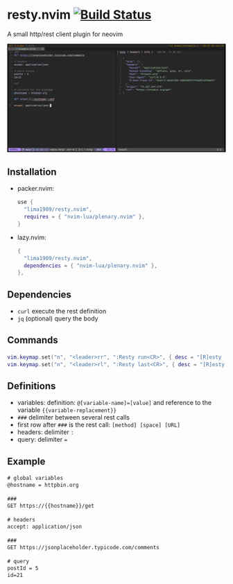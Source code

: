 # resty.nvim [![Build Status]][Build Action]

[Build Status]: https://github.com/lima1909/resty.nvim/actions/workflows/ci.yaml/badge.svg
[Build Action]: https://github.com/lima1909/resty.nvim/actions


A small http/rest client plugin for neovim

<div align="center">

![image](https://github.com/lima1909/resty.nvim/blob/main/pic/resty.png)

</div>

## Installation

- packer.nvim:

  ```lua
  use {
    "lima1909/resty.nvim",
    requires = { "nvim-lua/plenary.nvim" },
  }
  ```

- lazy.nvim:

  ```lua
  {
    "lima1909/resty.nvim",
    dependencies = { "nvim-lua/plenary.nvim" },
  },
  ```

## Dependencies

- `curl` execute the rest definition
- `jq` (optional) query the body

## Commands

```lua
vim.keymap.set("n", "<leader>rr", ":Resty run<CR>", { desc = "[R]esty [R]un" })
vim.keymap.set("n", "<leader>rl", ":Resty last<CR>", { desc = "[R]esty run [L]ast" })
```

## Definitions

- variables: definition: `@[variable-name]=[value]` and reference to the variable `{{variable-replacement}}`
- `###` delimiter between several rest calls
- first row after `###` is the rest call: `[method] [space] [URL]`
- headers: delimiter `:`
- query: delimiter `=`

## Example

```
# global variables
@hostname = httpbin.org

### 
GET https://{{hostname}}/get

# headers
accept: application/json  

###  
GET https://jsonplaceholder.typicode.com/comments

# query
postId = 5
id=21
```

